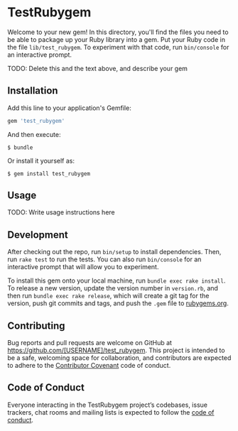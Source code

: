 # TestRubygem

Welcome to your new gem! In this directory, you'll find the files you need to be able to package up your Ruby library into a gem. Put your Ruby code in the file `lib/test_rubygem`. To experiment with that code, run `bin/console` for an interactive prompt.

TODO: Delete this and the text above, and describe your gem

## Installation

Add this line to your application's Gemfile:

```ruby
gem 'test_rubygem'
```

And then execute:

    $ bundle

Or install it yourself as:

    $ gem install test_rubygem

## Usage

TODO: Write usage instructions here

## Development

After checking out the repo, run `bin/setup` to install dependencies. Then, run `rake test` to run the tests. You can also run `bin/console` for an interactive prompt that will allow you to experiment.

To install this gem onto your local machine, run `bundle exec rake install`. To release a new version, update the version number in `version.rb`, and then run `bundle exec rake release`, which will create a git tag for the version, push git commits and tags, and push the `.gem` file to [rubygems.org](https://rubygems.org).

## Contributing

Bug reports and pull requests are welcome on GitHub at https://github.com/[USERNAME]/test_rubygem. This project is intended to be a safe, welcoming space for collaboration, and contributors are expected to adhere to the [Contributor Covenant](http://contributor-covenant.org) code of conduct.

## Code of Conduct

Everyone interacting in the TestRubygem project’s codebases, issue trackers, chat rooms and mailing lists is expected to follow the [code of conduct](https://github.com/[USERNAME]/test_rubygem/blob/master/CODE_OF_CONDUCT.md).
